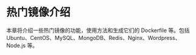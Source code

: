 #  热门镜像介绍
本章将介绍一些热门镜像的功能，使用方法和生成它们的 Dockerfile 等。包括 Ubuntu、CentOS、MySQL、MongoDB、Redis、Nginx、Wordpress、Node.js 等。
